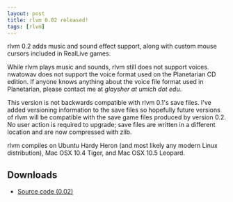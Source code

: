 ```yaml
---
layout: post
title: rlvm 0.02 released!
tags: [rlvm]
---
```


rlvm 0.2 adds music and sound effect support, along with custom mouse cursors included in RealLive games.

While rlvm plays music and sounds, rlvm still does not support voices. nwatowav does not support the voice format used on the Planetarian CD edition. If anyone knows anything about the voice file format used in Planetarian, please contact me at <em>glaysher at umich dot edu</em>.

This version is not backwards compatible with rlvm 0.1's save files. I've added versioning information to the save files so hopefully future versions of rlvm will be compatible with the save game files produced by version 0.2. No user action is required to upgrade; save files are written in a different location and are now compressed with zlib.

rlvm compiles on Ubuntu Hardy Heron (and most likely any modern Linux distribution), Mac OSX 10.4 Tiger, and Mac OSX 10.5 Leopard.

<h2>Downloads</h2>
<ul>
  <li class="sourceicon">
    <a href="http://github.com/eglaysher/rlvm/tarball/release-0.02"
       onClick="pageTracker._trackEvent('Download', 'source-0.2');">
      Source code (0.02)
    </a>
  </li>
</ul>
